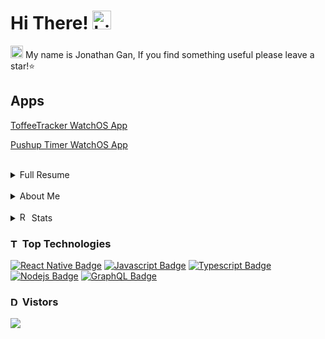 # Hi There! [<img src="https://user-images.githubusercontent.com/1303154/88677602-1635ba80-d120-11ea-84d8-d263ba5fc3c0.gif" width="30px" height="30px" alt="hi"/>](https://jongan69.github.io/linktree/)

[<img src="https://emojiguide.com/wp-content/uploads/2022/06/Typing-Cat-Slack-emoji.gif" width="20px" height="20px" alt="Hello">](https://jongan69.github.io/linktree/)   My name is Jonathan Gan, If you find something useful please leave a star!⭐

## Apps

[ToffeeTracker WatchOS App](https://apps.apple.com/us/app/toffeetracker/id1663949034)

[Pushup Timer WatchOS App](https://apps.apple.com/us/app/pushup-timer-pro/id1664672788)

<br>
<details>
<summary>
  Full Resume
</summary>
<br>

# Jonathan Gan
Tampa, Florida, United States  
jonathang132298@gmail.com  
7273253436  
linkedin.com/in/jongan69

## Summary
Specialties: 
- Engineering Product Architecture
- Scrum/Agile Workflow
- Team Management
- FullStack Engineering

Front-End Solutions: 
- JavaScript
- React/Nextjs
- React Native
- Swift

Back-End Solutions: 
- Nodejs
- C++
- Solidity
- Rust
- Mongodb
- Python
- IPFS
- Java/Springboot
- Flask

Hardware Development: 
- Raspberry Pi/Arduino/ESP Board/Soldering/Wafers/Assembly

Broad technical knowledge of: 
- Postgress
- Web3/Blockchain
- Rust Rocket
- Entropy
- GraphQL
- Computer Vision
- Deep Learning
- Algorithms
- Signal Processing
- Machine Learning
- Digital Logic Design and more

## Experience
- Senior Technical Analyst at Kin + Carta (6 months)
- Code Coach at theCoderSchool (8 months)
- Computer Science Student at University of South Florida (1 year 7 months)
- React Developer at ChainBytes - Bitcoin ATM provider (6 months)
- Junior React Developer at BlockSpaces (1 year 1 month)
- Head of Software Development at MADD Technologies LLC (9 months)
- Blockchain Research Intern at BlockSpaces (8 months)
- Founder of Cryptocurrensea (1 year 9 months)
- SaaS Developer at Accusoft (1 year 1 month)
- Barista at Starbucks (1 year 1 month)

## Education
- University of South Florida (BS in Computer and Information Sciences, General)
- Hillsborough Community College (BS in Computer Science)
- Florida Polytechnic University (Bachelor's in Computer Engineering)
- Alchemy University (Web3, Solidity)
- edX (Computer Science courses)
- freeCodeCamp (Computer Science)
- Tarpon Springs High School (Diploma, Cambridge Program)

## Licenses & Certifications
- CS198.1x: Bitcoin and Cryptocurrencies from University of California, Berkeley
- React: Creating and Hosting a Full-Stack Site from LinkedIn
- Choosing a Cloud Platform for Developers: AWS, Azure, and GCP from LinkedIn
- Scrum: The Basics from LinkedIn
- Blockchain: Learning Solidity from LinkedIn
- APP1x: Build your very first iOS app from Curtin University
- Programming Foundations: Databases from LinkedIn
- Learning React.js from LinkedIn
- Managing Your Time from LinkedIn
- React Native Ecosystem and Workflow from LinkedIn
- Learning React Native from LinkedIn
- iOS Core Bluetooth for Developers from LinkedIn
- Microservices Foundations from LinkedIn
- Java EE: Packaging and Deploying an App from LinkedIn
- Overcoming Procrastination from LinkedIn
- React (Basic) from HackerRank
- AWS Technical Essentials from Amazon Web Services (AWS)

## Skills
- C Programming Language
- Object-Oriented Programming
- Hardware Architecture
- Software Project Management
- React.js
- TypeScript
- React Native
- Mobile Application Development
- Blockchain
- Web Development
</details>

<br>

<details>
<summary>
  About Me
</summary>
<br>

##  [<img src="https://emojiguide.com/wp-content/uploads/2022/06/Slot-Machine-Telegram-emoji-1.gif" width="25px" height="25px" alt="slot machine"/>](https://jongan69.github.io/linktree/) Interests:
- Mobile Development
- Full Stack Development
- WEB3 Development
- Hardware Hacks (Huge fan of hackathons)

##  [<img src="https://user-images.githubusercontent.com/29899042/209015323-7817b7b3-4772-4467-9a99-ec29c09b7ca1.gif" width="25px" height="25px" alt="typing cat"/>](https://jongan69.github.io/linktree/) Projects & Experience:
- [Expo](https://expo.dev/@jongan69)
- [LeetCode](https://leetcode.com/jongan69/)
- [Devpost](https://devpost.com/jongan69?ref_content=user-portfolio&ref_feature=portfolio&ref_medium=global-nav)
- [Fiverr](https://business.fiverr.com/freelancers/cryptocurrensea?public_mode=true)
- [REPL.IT](https://replit.com/@jongan69)
  
<br>
</details>

<br>

<details>
<summary>
<img src="https://user-images.githubusercontent.com/29899042/208945877-49a9548c-d9b2-403b-9e40-b6cc9e5cb1a5.gif" width="15px" height="15px" alt="REE"/> Stats
</summary>
<table width="100%"  height="80%" border="0" cellpadding="0" cellspacing="0">
  <tr>
    <td align="center">
      <img src="https://github-readme-stats.vercel.app/api/top-langs/?username=jongan69&hide=makefile"  />      
      <span>&nbsp;&nbsp;&nbsp;&nbsp;&nbsp;&nbsp;&nbsp;&nbsp;</span>
      <span>&nbsp;&nbsp;&nbsp;&nbsp;&nbsp;&nbsp;&nbsp;&nbsp;</span>
      <img src="https://github-readme-stats.vercel.app/api?username=jongan69" />
        <span>&nbsp;&nbsp;&nbsp;&nbsp;&nbsp;&nbsp;&nbsp;&nbsp;</span>
      <br> 
    </td>
    <td > 
    <div align="center">
      <p>I'm currently listening to: </p>
      <a href="https://spotify-github-profile.vercel.app/api/view?uid=jonny2298&redirect=true">
      <img src="https://spotify-github-profile.vercel.app/api/view?uid=jonny2298&cover_image=true&theme=compact" width="80%"/>
      </a>
      <span>&nbsp;&nbsp;&nbsp;&nbsp;&nbsp;&nbsp;&nbsp;</span>  
     </div>
       <span>&nbsp;&nbsp;&nbsp;&nbsp;&nbsp;&nbsp;&nbsp;&nbsp;</span>
       <span>&nbsp;&nbsp;&nbsp;&nbsp;&nbsp;&nbsp;&nbsp;&nbsp;</span>
       <br>   
    </td>
  </tr>
</table>
</details>
  
  
  ### [<img src="https://emojiguide.com/wp-content/uploads/2022/06/Direct-Hit-Telegram-Animated-emoji.gif" width="15px" height="15px" alt="TARGET"/>](https://jongan69.github.io/linktree/) Top Technologies

<!-- TODO: Make technologies links takes you to repositories -->
[![React Native Badge](https://img.shields.io/badge/-React-61DBFB?style=for-the-badge&labelColor=black&logo=react&logoColor=61DBFB&label=React+Native)](#) 
[![Javascript Badge](https://img.shields.io/badge/-Javascript-F0DB4F?style=for-the-badge&labelColor=black&logo=javascript&logoColor=F0DB4F)](#)
[![Typescript Badge](https://img.shields.io/badge/-Typescript-007acc?style=for-the-badge&labelColor=black&logo=typescript&logoColor=007acc)](#)
[![Nodejs Badge](https://img.shields.io/badge/-Nodejs-3C873A?style=for-the-badge&labelColor=black&logo=node.js&logoColor=3C873A)](#) 
[![GraphQL Badge](https://img.shields.io/badge/-GraphQl-e535ab?style=for-the-badge&labelColor=black&logo=node.js&logoColor=e535ab)](#)
<br>

  
  
### [<img src="https://emojiguide.com/wp-content/uploads/2022/06/Cool-Dog-Discord-emoji.gif" width="15px" height="15px" alt="Dance"/>](https://jongan69.github.io/linktree/) Vistors
  <img src="https://profile-counter.glitch.me/jongan69/count.svg" />
<br>

<!-- #### Profile Visits 

![visitors](https://visitor-badge.glitch.me/badge?page_id=jongan69..visitor-badge) -->
